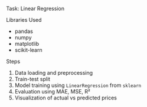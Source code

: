 Task:
Linear Regression

Libraries Used
- pandas
- numpy
- matplotlib
- scikit-learn

Steps
1. Data loading and preprocessing
2. Train-test split
3. Model training using `LinearRegression` from `sklearn`
4. Evaluation using MAE, MSE, R²
5. Visualization of actual vs predicted prices
